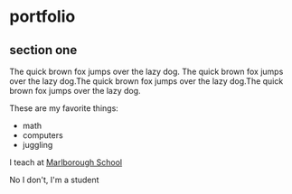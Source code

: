 # portfolio

## section one

The quick brown fox jumps over the lazy dog.
The quick brown fox jumps over the lazy dog.The quick brown fox jumps over the lazy dog.The quick brown fox jumps over the lazy dog.


These are my favorite things:

* math
* computers
* juggling

I teach at [Marlborough School](http://marlborough.org)

No I don't, I'm a student


<script src="processing.min.js"></script>

<canvas data-processing-sources="bouncing_ball.pde"></canvas>

